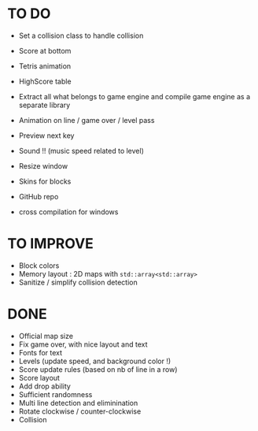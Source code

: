 # TO DO
- Set a collision class to handle collision
- Score at bottom
- Tetris animation
- HighScore table

- Extract all what belongs to game engine and compile game engine as a separate library
- Animation on line / game over / level pass
- Preview next key
- Sound !! (music speed related to level)
- Resize window
- Skins for blocks
- GitHub repo
- cross compilation for windows
# TO IMPROVE
- Block colors
- Memory layout : 2D maps with `std::array<std::array>`
- Sanitize / simplify collision detection

# DONE
- Official map size
- Fix game over, with nice layout and text
- Fonts for text
- Levels (update speed, and background color !)
- Score update rules (based on nb of line in a row)
- Score layout
- Add drop ability
- Sufficient randomness
- Multi line detection and eliminination
- Rotate clockwise / counter-clockwise 
- Collision

